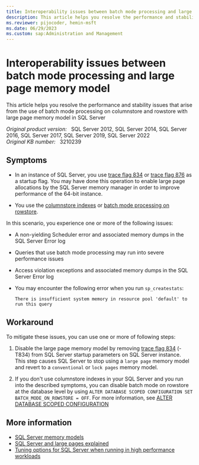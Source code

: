 ```yaml
---
title: Interoperability issues between batch mode processing and large page memory model
description: This article helps you resolve the performance and stability issues that arise from the use of batch mode processing on columnstore and rowstore with large page memory model in SQL Server.
ms.reviewer: pijocoder, hemin-msft
ms.date: 06/29/2023
ms.custom: sap:Administration and Management
---
```

# Interoperability issues between batch mode processing and large page memory model

This article helps you resolve the performance and stability issues that arise from the use of batch mode processing on columnstore and rowstore with large page memory model in SQL Server

_Original product version:_ &nbsp; SQL Server 2012, SQL Server 2014, SQL Server 2016, SQL Server 2017, SQL Server 2019, SQL Server 2022  
_Original KB number:_ &nbsp; 3210239

## Symptoms

- In an instance of SQL Server, you use [trace flag 834](/sql/t-sql/database-console-commands/dbcc-traceon-trace-flags-transact-sql#tf834) or [trace flag 876](/sql/t-sql/database-console-commands/dbcc-traceon-trace-flags-transact-sql#tf876) as a startup flag. You may have done this operation to enable large page allocations by the SQL Server memory manager in order to improve performance of the 64-bit instance.

- You use the [columnstore indexes](/sql/relational-databases/indexes/columnstore-indexes-overview) or [batch mode processing on rowstore](/sql/relational-databases/performance/intelligent-query-processing-details#batch-mode-on-rowstore).

In this scenario, you experience one or more of the following issues:

- A non-yielding Scheduler error and associated memory dumps in the SQL Server Error log
- Queries that use batch mode processing may run into severe performance issues
- Access violation exceptions and associated memory dumps in the SQL Server Error log
- You may encounter the following error when you run `sp_createstats`:

   ```output
   There is insufficient system memory in resource pool 'default' to run this query
   ```

## Workaround

To mitigate these issues, you can use one or more of following steps:

1. Disable the large page memory model by removing [trace flag 834](/sql/t-sql/database-console-commands/dbcc-traceon-trace-flags-transact-sql#tf834) (-T834) from SQL Server startup parameters on SQL Server instance. This step causes SQL Server to stop using a `large page` memory model and revert to a `conventional` or `lock pages` memory model.

1. If you don't use columnstore indexes in your SQL Server and you run into the described symptoms, you can disable batch mode on rowstore at the database level by using `ALTER DATABASE SCOPED CONFIGURATION SET BATCH_MODE_ON_ROWSTORE = OFF`. For more information, see [ALTER DATABASE SCOPED CONFIGURATION](/sql/t-sql/statements/alter-database-scoped-configuration-transact-sql#batch_mode_on_rowstore---on--off-)

## More information

- [SQL Server memory models](/archive/blogs/sql_pfe_blog/sql-server-memory-models-part-i)
- [SQL Server and large pages explained](/archive/blogs/psssql/sql-server-and-large-pages-explained)
- [Tuning options for SQL Server when running in high performance workloads](https://support.microsoft.com/help/920093)
